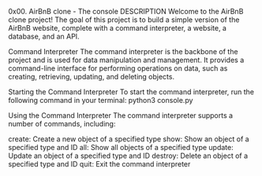 0x00. AirBnB clone - The console
DESCRIPTION
Welcome to the AirBnB clone project! The goal of this project is to build a simple version of the AirBnB website, complete with a command interpreter, a website, a database, and an API.

Command Interpreter
The command interpreter is the backbone of the project and is used for data manipulation and management. It provides a command-line interface for performing operations on data, such as creating, retrieving, updating, and deleting objects.

Starting the Command Interpreter
To start the command interpreter, run the following command in your terminal:
python3 console.py

Using the Command Interpreter
The command interpreter supports a number of commands, including:

create: Create a new object of a specified type
show: Show an object of a specified type and ID
all: Show all objects of a specified type
update: Update an object of a specified type and ID
destroy: Delete an object of a specified type and ID
quit: Exit the command interpreter
